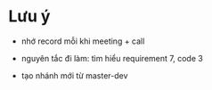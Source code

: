 
# Lưu ý
- nhớ record mỗi khi meeting + call

- nguyên tắc đi làm: tìm hiểu requirement 7, code 3
<!-- - nhớ hãy nghĩ tới code của mình trong tương lai, khi source code bị thay đổi thì code của mình còn tốt không?
- build từ master-dev, chứ k phải build từ nhánh của mình -->
  <!-- ví dụ như vụ dùng useLocation, thật ra dùng Ref tốt hơn -->
  <!-- - từ requiment của boss giao, ta phải tự tìm ra requirement thật sự -->
  <!-- code viết ra phải hoạt động ngon lành khi app phát triển -->

<!-- VÍ DỤ
- requirement ban đầu:
ẩn 2 tab A và B

- requirement thật sự:

- ẩn A và B khi popup mở trong QC, còn ở Product thì k ẩn
- code viết ra phải đúng trong tương lai, khi code mở rộng và có rất nhiều thứ thay đổi (vd: url, component, data, ....)
- dễ hiểu,
- hiệu suất tốt -->
- tạo nhánh mới từ master-dev